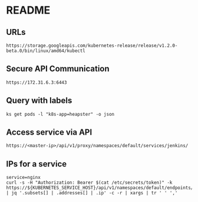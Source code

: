 # README

## URLs

	https://storage.googleapis.com/kubernetes-release/release/v1.2.0-beta.0/bin/linux/amd64/kubectl

## Secure API Communication

	https://172.31.6.3:6443

## Query with labels

	ks get pods -l "k8s-app=heapster" -o json

## Access service via API

	https://<master-ip>/api/v1/proxy/namespaces/default/services/jenkins/

## IPs for a service

	service=nginx
	curl -s -H "Authorization: Bearer $(cat /etc/secrets/token)" -k https://${KUBERNETES_SERVICE_HOST}/api/v1/namespaces/default/endpoints/${service} | jq '.subsets[] | .addresses[] | .ip' -c -r | xargs | tr ' ' ','
